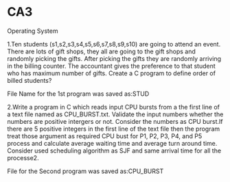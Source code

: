 # CA3
Operating System

1.Ten students (s1,s2,s3,s4,s5,s6,s7,s8,s9,s10) are going to attend an event. There are lots of gift shops, they all are going to the gift shops and randomly picking the gifts. After picking the gifts they are randomly arriving in the billing counter. The accountant gives the preference to that student who has maximum number of gifts. Create a C program to define order of billed students? 

File Name for the 1st program was saved as:STUD


2.Write a program in C which reads input CPU bursts from a the first line of a text file named as CPU_BURST.txt. Validate the input numbers whether the numbers are positive intergers or not. Consider the numbers as CPU burst.If there are 5 positive integers in the first line of the text file then the program treat those argument as required CPU bust for P1, P2, P3, P4, and P5 process and calculate average waiting time and average turn around time. Consider used scheduling algorithm as SJF and same arrival time for all the processe2.

File for the Second program was saved as:CPU_BURST
